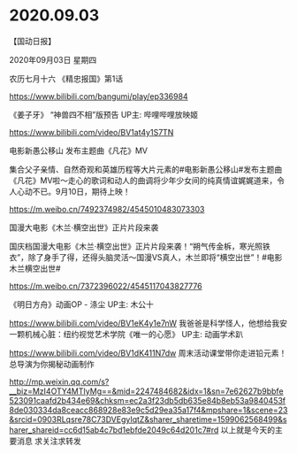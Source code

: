 # 2020.09.03

【国动日报】

2020年09月03日  星期四

农历七月十六
 《精忠报国》第1话 

https://www.bilibili.com/bangumi/play/ep336984


《姜子牙》 “神兽四不相”版预告 UP主: 哔哩哔哩放映姬

 https://www.bilibili.com/video/BV1at4y1S7TN


电影新愚公移山 发布主题曲《凡花》MV

集合父子亲情、自然奇观和英雄历程等大片元素的#电影新愚公移山#发布主题曲《凡花》MV啦～走心的歌词和动人的曲调将少年少女间的纯真情谊娓娓道来，令人心动不已。9月10日，期待上映！ 

https://m.weibo.cn/7492374982/4545010483073303


国漫大电影《木兰·横空出世》正片片段来袭

国庆档国漫大电影《木兰·横空出世》正片片段来袭！“朔气传金柝，寒光照铁衣”，除了身手了得，还得头脑灵活～国漫VS真人，木兰即将“横空出世”！#电影木兰横空出世# 

https://m.weibo.cn/7372396022/4545117043827776


《明日方舟》动画OP - 涤尘 UP主: 木公十

 https://www.bilibili.com/video/BV1eK4y1e7nW
我爸爸是科学怪人，他想给我安一颗机械心脏：纽约视觉艺术学院《唯一的心愿》 UP主: 动画学术趴

 https://www.bilibili.com/video/BV1dK411N7dw
周末活动课堂带你走进铅元素！总导演为你揭秘动画制作

http://mp.weixin.qq.com/s?__biz=MzI4OTY4MTIyMg==&mid=2247484682&idx=1&sn=7e62627b9bbfe523091caafd2b434e69&chksm=ec2a3f23db5db635e84b8eb53a9840453f8de030334da8ceacc868928e83e9c5d29ea35a17f4&mpshare=1&scene=23&srcid=0903RLqsre78C73DVEgyIqtZ&sharer_sharetime=1599062568499&sharer_shareid=cc6d15ab4c7bd1ebfde2049c64d201c7#rd
以上就是今天的主要消息
求关注求转发




